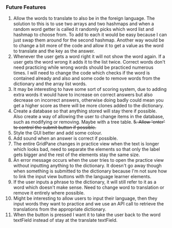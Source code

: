 ### Future Features

1. Allow the words to translate to also be in the foreign language. The solution to this is to use two arrays and two hashmaps and when a random word getter is called it randomly picks which word list and hashmap to choose from. To add to each it would be easy because I can just swap them around for the second hashmap.
 Another way would be to change a bit more of the code and allow it to get a value as the word to translate and the key as the answer. 
2. Whenever the user gets a word right it will not show the word again. If a user gets the word wrong it adds it to the list twice. Correct words don't need practicing while wrong words should be practiced numerous times. I will need to change the code which checks if the word is contained already and also and some code to remove words from the dictionary and the array list words. 
3. It may be interesting to have some sort of scoring system, due to adding extra words it would have to increase on correct answers but also decrease on incorrect answers, otherwise doing badly could mean you get a higher score as there will be more clones added to the dictionary. 
4. Create a database so that anything stored will stay there if possible. Also create a way of allowing the user to change items in the database, such as modifying or removing. Maybe with a tree table. 
~~5. Allow 'enter' to control the submit button if possible.~~ 
6. Style the GUI better and add some colour. 
7. Add sound when an answer is correct if possible. 
8. The entire GridPane changes in practice view when the text is longer which looks bad, need to separate the elements so that only the label gets bigger and the rest of the elements stay the same size. 
9. An error message occurs when the user tries to open the practice view without inputting anything to the dictionary. It doesn't go away though when something is submitted to the dictionary because I'm not sure how to link the input view buttons with the language learner elements. 
10. If the user inputs a phrase to the dictionary, it will still refer to it as a word which doesn't make sense. Need to change word to translation or remove it entirely where possible.  
11. Might be interesting to allow users to input their language, then they input words they want to practice and we use an API call to retrieve the translations from the appropriate dictionary.
12. When the button is pressed I want it to take the user back to the word textField instead of stay at the translate textField.